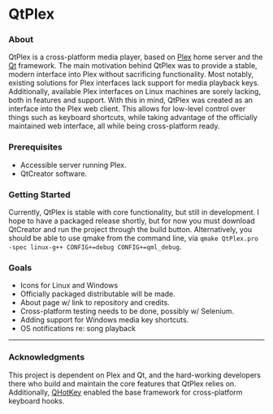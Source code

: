 # QtPlex

### About
QtPlex is a cross-platform media player, based on [Plex](https://www.plex.tv/) home server and the [Qt](https://www.qt.io/) framework. The main motivation behind QtPlex was to provide a stable, modern interface into Plex without sacrificing functionality. Most notably, existing solutions for Plex interfaces lack support for media playback keys. Additionally, available Plex interfaces on Linux machines are sorely lacking, both in features and support. With this in mind, QtPlex was created as an interface into the Plex web client. This allows for low-level control over things such as keyboard shortcuts, while taking advantage of the officially maintained web interface, all while being cross-platform ready.

### Prerequisites
* Accessible server running Plex. 
* QtCreator software.

### Getting Started
Currently, QtPlex is stable with core functionality, but still in development. I hope to have a packaged release shortly, but for now you must download QtCreator and run the project through the build button. Alternatively, you should be able to use qmake from the command line, via `qmake QtPlex.pro -spec linux-g++ CONFIG+=debug CONFIG+=qml_debug`. 

### Goals
* Icons for Linux and Windows
* Officially packaged distributable will be made.
* About page w/ link to repository and credits.
* Cross-platform testing needs to be done, possibly w/ Selenium.
* Adding support for Windows media key shortcuts.
* OS notifications re: song playback

------
### Acknowledgments
This project is dependent on Plex and Qt, and the hard-working developers there who build and maintain the core features that QtPlex relies on. Additionally, [QHotKey](https://github.com/Skycoder42/QHotkey) enabled the base framework for cross-platform keyboard hooks. 
